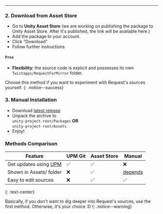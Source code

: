 ﻿
---

### 2. Download from Asset Store
- Go to **Unity Asset Store** (we are working on publishing the package to Unity Asset Store.
After it's published, the link will be available here.)
- Add the package to your account.
- Click "Download"
- Follow further instructions
#### `Pros`
- **Flexibility**: the source code is explicit and possesses its own `Twistapps/RequestForMirror` folder.

Choose this method if you want to experiment with Request's sources yourself.
{: .notice--success}

### 3. Manual Installation

- Download [latest release](https://github.com/twistapps/request-for-mirror/releases/latest)
- Unpack the archive to<br>
`unity-project-root/Packages` **OR**<br> `unity-project-root/Assets`
- Enjoy!

### Methods Comparison

| Feature                                                              | UPM Git | Asset Store | Manual                            |
|----------------------------------------------------------------------|---------|-------------|-----------------------------------|
| Get updates using [UPM](https://docs.unity3d.com/Manual/upm-ui.html) | ✅       | ✅           | ❌                                 |
| Shown in Assets/ folder                                              | ❌       | ✅           | [depends](#3-manual-installation) |
| Easy to edit sources                                                 | ❌       | ✅           | ✅                                 |
{: .text-center}

Basically, if you don't want to dig deeper into Request's sources, use the first method. 
Otherwise, it's your choice :D
{: .notice--warning}